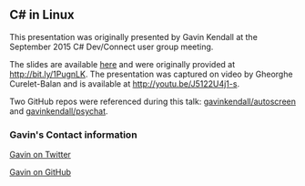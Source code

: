 ## C# in Linux

This presentation was originally presented by Gavin Kendall at the September 2015 C# Dev/Connect user group meeting.

The slides are available [here](CSharp_in_Linux_Presentation.pdf) and were originally provided at http://bit.ly/1PugnLK. The presentation was captured on video by Gheorghe Curelet-Balan and is available at http://youtu.be/J5122U4j1-s.

Two GitHub repos were referenced during this talk: [gavinkendall/autoscreen](https://github.com/gavinkendall/autoscreen) and [gavinkendall/psychat](https://github.com/gavinkendall/psychat).

### Gavin's Contact information

[Gavin on Twitter](https://twitter.com/gavinmkendall)

[Gavin on GitHub](https://github.com/gavinkendall)
